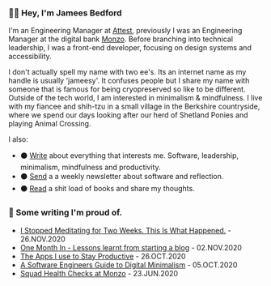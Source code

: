 ### ✌🏻 Hey, I'm Jamees Bedford

I'm an Engineering Manager at [Attest](https://askattest.com), previously I was an Engineering Manager at the digital bank [Monzo](https://monzo.com). Before branching into technical leadership, I was a front-end developer, focusing on design systems and accessibility. 

I don't actually spell my name with two ee's. Its an internet name as my handle is usually 'jameesy'. It confuses people but I share my name with someone that is famous for being cryopreserved so like to be different. Outside of the tech world, I am interested in minimalism & mindfulness. I live with my fiancee and shih-tzu in a small village in the Berkshire countryside, where we spend our days looking after our herd of Shetland Ponies and playing Animal Crossing.

I also:

- ⚫️ [Write](https://jame.es) about everything that interests me. Software, leadership, minimalism, mindfulness and productivity.
- ⚫️ [Send](https://jamees.substack.com) a a weekly newsletter about software and reflection.
- ⚫️ [Read](https://jame.es/reading-list) a shit load of books and share my thoughts.

### 🖤 Some writing I'm proud of.

* [I Stopped Meditating for Two Weeks. This Is What Happened.](https://www.jame.es/i-stopped-meditating/) - 26.NOV.2020
* [One Month In - Lessons learnt from starting a blog](https://www.jame.es/lessons-i-learnt-from-blogging-for-a-month/) - 02.NOV.2020
* [The Apps I use to Stay Productive](https://www.jame.es/productivity-apps/) - 26.OCT.2020
* [A Software Engineers Guide to Digital Minimalism](https://www.jame.es/digital-minimalism/) - 05.OCT.2020
* [Squad Health Checks at Monzo](https://www.jame.es/squad-health-checks-at-monzo/) - 23.JUN.2020
